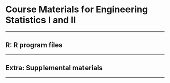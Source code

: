 # Course Materials for Engineering Statistics I and II
---

## R: R program files
---


## Extra: Supplemental materials
---
